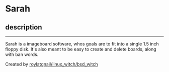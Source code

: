 # Sarah
## description
--------------
Sarah is a imageboard software, whos goals are to fit
into a single 1.5 inch floppy disk. It's also meant to be easy to create and delete boards, along with ban words.




Created by [roylatgnail/linux_witch/bsd_witch](https://estrogens.rocks)